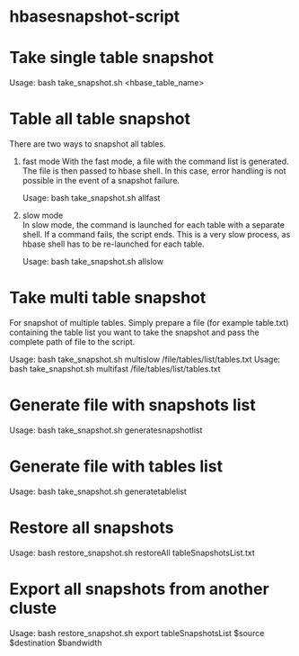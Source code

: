 # hbasesnapshot-script

# Take single table snapshot
Usage: bash take_snapshot.sh <hbase_table_name>

# Table all table snapshot
There are two ways to snapshot all tables.

1. fast mode
    With the fast mode, a file with the command list is generated.
    The file is then passed to hbase shell.
    In this case, error handling is not possible in the event of a snapshot failure.

    Usage: bash take_snapshot.sh allfast

2. slow mode    
    In slow mode, the command is launched for each table with a separate shell.
    If a command fails, the script ends.
    This is a very slow process, as hbase shell has to be re-launched for each table.

    Usage: bash take_snapshot.sh allslow

# Take multi table snapshot
For snapshot of multiple tables. Simply prepare a file (for example table.txt) containing the table list you want to take the snapshot and pass the complete path of file to the script.

Usage: bash take_snapshot.sh multislow /file/tables/list/tables.txt
Usage: bash take_snapshot.sh multifast /file/tables/list/tables.txt

# Generate file with snapshots list
Usage: bash take_snapshot.sh generatesnapshotlist

# Generate file with tables list
Usage: bash take_snapshot.sh generatetablelist

# Restore all snapshots
Usage: bash restore_snapshot.sh restoreAll tableSnapshotsList.txt

# Export all snapshots from another cluste
Usage: bash restore_snapshot.sh export tableSnapshotsList $source $destination $bandwidth